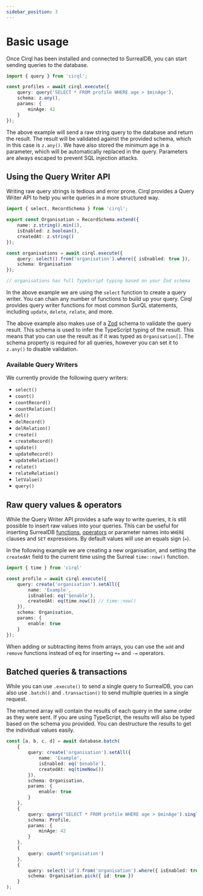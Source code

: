 ```yaml
---
sidebar_position: 3
---
```


# Basic usage

Once Cirql has been installed and connected to SurrealDB, you can start sending queries to the database.

```ts
import { query } from 'cirql';

const profiles = await cirql.execute({ 
    query: query('SELECT * FROM profile WHERE age > $minAge'),
    schema: z.any(),
    params: {
        minAge: 42
    }
});
```

The above example will send a raw string query to the database and return the result. The result will be validated against the provided schema, which in this case is `z.any()`. We have also stored the minimum age in a parameter, which will be automatically replaced in the query. Parameters are always escaped to prevent SQL injection attacks.

## Using the Query Writer API

Writing raw query strings is tedious and error prone. Cirql provides a Query Writer API to help you write queries in a more structured way.

```ts
import { select, RecordSchema } from 'cirql';

export const Organisation = RecordSchema.extend({
    name: z.string().min(1),
    isEnabled: z.boolean(),
    createdAt: z.string()
});

const organisations = await cirql.execute({ 
    query: select().from('organisation').where({ isEnabled: true }),
    schema: Organisation
});

// organisations has full TypeScript typing based on your Zod schema

```

In the above example we are using the `select` function to create a query writer. You can chain any number of functions to build up your query. Cirql provides query writer functions for most common SurQL statements, including `update`, `delete`, `relate`, and more.

The above example also makes use of a [Zod](https://github.com/colinhacks/zod) schema to validate the query result. This schema is used to infer the TypeScript typing of the result. This means that you can use the result as if it was typed as `Organisation[]`. The schema property is required for all queries, however you can set it to `z.any()` to disable validation.

### Available Query Writers
We currently provide the following query writers:
- `select()`
- `count()`
- `countRecord()`
- `countRelation()`
- `del()`
- `delRecord()`
- `delRelation()`
- `create()`
- `createRecord()`
- `update()`
- `updateRecord()`
- `updateRelation()`
- `relate()`
- `relateRelation()`
- `letValue()`
- `query()`

## Raw query values & operators
While the Query Writer API provides a safe way to write queries, it is still possible to insert raw values into your queries. This can be useful for inserting SurrealDB [functions](https://github.com/StarlaneStudios/cirql/blob/main/lib/sql/functions.ts), [operators](https://github.com/StarlaneStudios/cirql/blob/main/lib/sql/operators.ts) or parameter names into `WHERE` clauses and `SET` expressions. By default values will use an equals sign (`=`).

In the following example we are creating a new organisation, and setting the `createdAt` field to the current time using the Surreal `time::now()` function.

```ts
import { time } from 'cirql'

const profile = await cirql.execute({ 
    query: create('organisation').setAll({
        name: 'Example',
        isEnabled: eq('$enable'),
        createdAt: eq(time.now()) // time::now()
    }),
    schema: Organisation,
    params: {
        enable: true
    }
});
```

When adding or subtracting items from arrays, you can use the `add` and `remove` functions instead of eq for inserting `+=` and `-=` operators.

## Batched queries & transactions
While you can use `.execute()` to send a single query to SurrealDB, you can also use `.batch()` and `.transaction()` to send multiple queries in a single request.

The returned array will contain the results of each query in the same order as they were sent. If you are using TypeScript, the results will also be typed based on the schema you provided. You can destructure the results to get the individual values easily.

```ts
const [a, b, c, d] = await database.batch(
    {
        query: create('organisation').setAll({
            name: 'Example',
            isEnabled: eq('$enable'),
            createdAt: eq(timeNow())
        }),
        schema: Organisation,
        params: {
            enable: true
        }
    },
    {
        query: query('SELECT * FROM profile WHERE age > $minAge').single(),
        schema: Profile,
        params: {
            minAge: 42
        }
    },
    {
        query: count('organisation')
    },
    {
        query: select('id').from('organisation').where({ isEnabled: true }),
        schema: Organisation.pick({ id: true })
    }
);
```